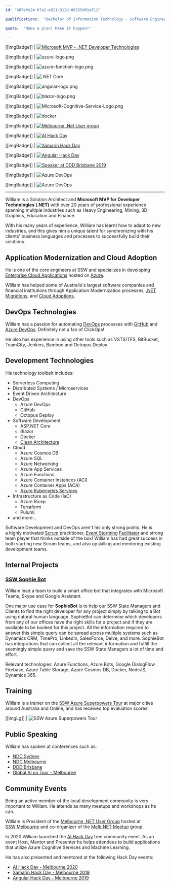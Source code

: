 ```yaml
---
id: "687efe24-b7a1-e811-812d-00155d01ef11"

qualifications:  "Bachelor of Information Technology - Software Engineering"

quote:  "Make a plan! Make it happen!"

---
```

[[imgBadge]]
| [![Microsoft MVP - .NET Developer Technologies](../badges/Certification-microsoft-mvp.png)](https://mvp.microsoft.com/en-US/MVP/profile/f0925581-7aab-4869-89d3-87452b5c0f0a)

[[imgBadge]]
| ![azure-logo.png](../badges/Business-microsoft-azure.png)

[[imgBadge]]
| ![azure-function-logo.png](../badges/Developer-azure-function.png)

[[imgBadge]]
| ![.NET Core](../badges/Developer-dotnet-core.png)

[[imgBadge]]
| ![angular-logo.png](../badges/Developer-angular.png)

[[imgBadge]]
| ![blazor-logo.png](../badges/Developer-blazor.png)

[[imgBadge]]
| ![Microsoft-Cognitive-Service-Logo.png](../badges/Developer-cognitive-services.png)

[[imgBadge]]
| ![docker](../badges/Developer-docker.png)

[[imgBadge]]
| [![Melbourne .Net User group](../badges/Event-ug-melbourne.png)](https://www.ssw.com.au/ssw/NETUG/Melbourne.aspx)

[[imgBadge]]
| [![AI Hack Day](../badges/Event-hackday-ai.png)](https://aihackday.com)

[[imgBadge]]
| [![Xamarin Hack Day](../badges/Event-hackday-xamarin.png)](https://xamarinhackday.com)

[[imgBadge]]
| [![Angular Hack Day](../badges/Event-hackday-angular.png)](https://angularhackday.com/)

[[imgBadge]]
| [![Speaker at DDD Brisbane 2019](../badges/Event-DDD-Brisbane.png)](https://dddbrisbane.com)

[[imgBadge]]
| ![Azure DevOps](../badges/Business-microsoft-azure-devops.png)

[[imgBadge]]
| ![Azure DevOps](../badges/Developer-github.png)

---

William is a Solution Architect and **Microsoft MVP for Developer Technologies (.NET)** with over 20 years of professional experience spanning multiple industries such as Heavy Engineering, Mining, 3D Graphics, Education and Finance.

With his many years of experience, William has learnt how to adapt to new industries, and this gives him a unique talent for synchronizing with his clients' business languages and processes to successfully build their solutions.

## Application Modernization and Cloud Adoption

He is one of the core engineers at SSW and specializes in developing [Enterprise Cloud Applications](https://www.ssw.com.au/consulting/web-applications) hosted on [Azure](https://www.ssw.com.au/consulting/azure).

William has helped some of Australis's largest software companies and financial institutions through Application Modernization processes, [.NET Migrations](https://www.ssw.com.au/consulting/net-8), and [Cloud Adoptions](https://www.ssw.com.au/consulting/azure).

## DevOps Technologies

William has a passion for automating [DevOps](https://www.ssw.com.au/rules/rules-to-better-devops) processes with [GitHub](https://www.ssw.com.au/rules/rules-to-better-github) and [Azure DevOps](https://www.ssw.com.au/rules/rules-to-better-devops-using-azure-devops). Definitely not a fan of ClickOps!

He also has experience in using other tools such as VSTS/TFS, BitBucket, TeamCity, Jenkins, Bamboo and Octopus Deploy.

## Development Technologies

His technology toolbelt includes:

* Serverless Computing
* Distributed Systems / Microservices
* Event Driven Architecture
* DevOps
  * Azure DevOps
  * GitHub
  * Octopus Deploy
* Software Development
  * ASP.NET Core
  * Blazor
  * Docker
  * [Clean Architecture](https://rules.ssw.com.au/rules-to-better-clean-architecture)
* Cloud
  * Azure Cosmos DB
  * Azure SQL
  * Azure Networking
  * Azure App Services
  * Azure Functions
  * Azure Container Instances (ACI)
  * Azure Container Apps (ACA)
  * [Azure Kubernetes Services](https://www.ssw.com.au/consulting/kubernetes)
* Infrastructure as Code (IaC)
  * Azure Bicep
  * Terraform
  * Pulumi
* and more...

Software Development and DevOps aren't his only strong points. He is a highly motivated [Scrum](https://www.ssw.com.au/ssw/Consulting/Scrum.aspx) practitioner, [Event Storming](https://www.ssw.com.au/rules/event-storming) [Facilitator](https://www.ssw.com.au/rules/event-storming-workshop) and strong team player that thinks outside of the box! William has had great success in both starting new Scrum teams, and also upskilling and mentoring existing development teams.

## Internal Projects

### [SSW Sophie Bot](https://sswsophie.com/sophiebot)

William lead a team to build a smart office bot that integrates with Microsoft Teams, Skype and Google Assistant.

One major use case for **SophieBot** is to help our SSW State Managers and Clients to find the right developer for any project simply by talking to a Bot using natural human language. SophieBot can determine which developers from any of our offices have the right skills for a project and if they are available to be booked for this project. All the information required to answer this simple query can be spread across multiple systems such as Dynamics CRM, TimePro, LinkedIn, SalesForce, Delve, and more. SophieBot has integrations that can collect all the relevant information and fulfill the seemingly simple query and save the SSW State Managers a lot of time and effort.

Relevant technologies: Azure Functions, Azure Bots, Google DialogFlow Firebase, Azure Table Storage, Azure Cosmos DB, Docker, NodeJS, Dynamics 365.

## Training

William is a trainer on the [SSW Azure Superpowers Tour](https://www.ssw.com.au/events/azure-superpowers-tour) at major cities around Australia and Online, and has received top evaluation scores!

[[imgLg]]
| ![SSW Azure Superpowers Tour](./Images/Bio/azure-superpowers-banner.png)

## Public Speaking

William has spoken at conferences such as:

* [NDC Sydney](https://ndcsydney.com/speakers/william-liebenberg/)
* [NDC Melbourne](https://ndcmelbourne.com/speakers/william-liebenberg/)
* [DDD Brisbane](https://dddbrisbane.com/agenda/2019)
* [Global AI on Tour - Melbourne](https://globalai.community/events/global-ai-on-tour-june-2021)

## Community Events

Being an active member of the local development community is very important to William. He attends as many meetups and workshops as he can.

William is President of the [Melbourne .NET User Group](https://www.meetup.com/Melbourne-NET-User-Group/) hosted at [SSW Melbourne](https://www.ssw.com.au/ssw/NETUG/Melbourne.aspx) and co-organizer of the [Melb.NET Meetup](https://www.meetup.com/melb-net-meetup/) group.

In 2020 William launched the [AI Hack Day](https://aihackday.com) free community event. As an event Host, Mentor and Presenter he helps attendees to build applications that utilize Azure Cognitive Services and Machine Learning.

He has also presented and mentored at the following Hack Day events:

* [AI Hack Day - Melbourne 2020](https://aihackday.com)
* [Xamarin Hack Day - Melbourne 2019](https://xamarinhackday.com)
* [Angular Hack Day - Melbourne 2019](https://angularhackday.com/)
